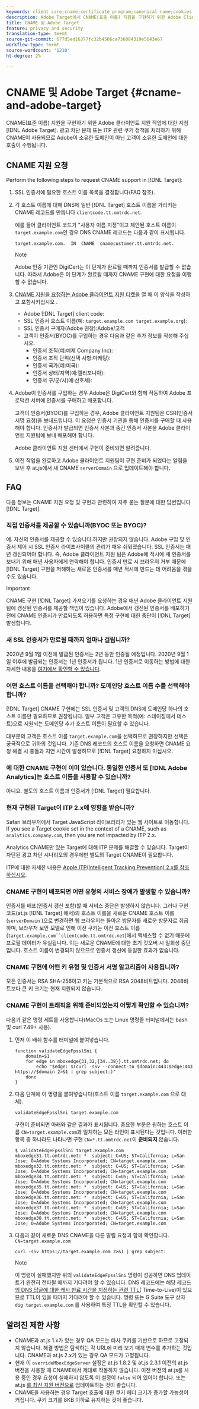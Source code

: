 ```yaml
---
keywords: client care;cname;certificate program;canonical name;cookies;certificate;amc;adobe managed certificate;digicert;domain control validation;dcv
description: Adobe Target에서 CNAME(표준 이름) 지원을 구현하기 위한 Adobe Client Care 작업 정보입니다.
title: CNAME 및 Adobe Target
feature: privacy and security
translation-type: tm+mt
source-git-commit: 677d5ed16377fc32b4506ca736084319e5643e67
workflow-type: tm+mt
source-wordcount: '1210'
ht-degree: 2%

---
```



# CNAME 및 Adobe Target {#cname-and-adobe-target}

CNAME(표준 이름) 지원을 구현하기 위한 Adobe 클라이언트 지원 작업에 대한 지침 [!DNL Adobe Target]. 광고 차단 문제 또는 ITP 관련 쿠키 정책을 처리하기 위해 CNAME이 사용되므로 Adobe이 소유한 도메인이 아닌 고객이 소유한 도메인에 대한 호출이 수행됩니다.

## CNAME 지원 요청

Perform the following steps to request CNAME support in [!DNL Target]:

1. SSL 인증서에 필요한 호스트 이름 목록을 결정합니다(FAQ 참조).

1. 각 호스트 이름에 대해 DNS에 일반 [!DNL Target] 호스트 이름을 가리키는 CNAME 레코드를 만듭니다 `clientcode.tt.omtrdc.net`.

   예를 들어 클라이언트 코드가 &quot;사용자 이름 지정&quot;이고 제안된 호스트 이름이 `target.example.com`인 경우 DNS CNAME 레코드는 다음과 같이 표시됩니다.

   ```
   target.example.com.  IN  CNAME  cnamecustomer.tt.omtrdc.net.
   ```

   >[!NOTE]
   >
   >Adobe 인증 기관인 DigiCert는 이 단계가 완료될 때까지 인증서를 발급할 수 없습니다. 따라서 Adobe은 이 단계가 완료될 때까지 CNAME 구현에 대한 요청을 이행할 수 없습니다.

1. [CNAME 지원을 요청하는 Adobe 클라이언트 지원 티켓을](https://experienceleague.adobe.com/docs/core-services/assets/FPC_Request_Form.xlsx?lang=en) 열 때 이 양식을 작성하고 포함시키십시오 [](/help/cmp-resources-and-contact-information.md#reference_ACA3391A00EF467B87930A450050077C).

   * Adobe [!DNL Target] client code:
   * SSL 인증서 호스트 이름(예: `target.example.com target.example.org`):
   * SSL 인증서 구매자(Adobe 권장):Adobe/고객
   * 고객이 인증서(BYOC)를 구입하는 경우 다음과 같은 추가 정보를 작성해 주십시오.
      * 인증서 조직(예:예제 Company Inc):
      * 인증서 조직 단위(선택 사항:마케팅):
      * 인증서 국가(예:미국):
      * 인증서 상태/지역(예:캘리포니아):
      * 인증서 구/군/시(예:산호세):

1. Adobe이 인증서를 구입하는 경우 Adobe은 DigiCert와 함께 작동하여 Adobe 프로덕션 서버에 인증서를 구매하고 배포합니다.

   고객이 인증서(BYOC)를 구입하는 경우, Adobe 클라이언트 지원팀은 CSR(인증서 서명 요청)을 보내드립니다. 이 요청은 인증서 기관을 통해 인증서를 구매할 때 사용해야 합니다. 인증서가 발급되면 인증서 사본과 중간 인증서 사본을 Adobe 클라이언트 지원팀에 보내 배포해야 합니다.

   Adobe 클라이언트 지원 센터에서 구현이 준비되면 알려줍니다.

1. 이전 작업을 완료하고 Adobe 클라이언트 지원팀이 구현 준비가 되었다는 알림을 보낸 후 at.js에서 새 CNAME `serverDomain` 으로 업데이트해야 합니다.

## FAQ

다음 정보는 CNAME 지원 요청 및 구현과 관련하여 자주 묻는 질문에 대한 답변입니다 [!DNL Target].

### 직접 인증서를 제공할 수 있습니까(BYOC 또는 BYOC)?

예. 자신의 인증서를 제공할 수 있습니다.하지만 권장되지 않습니다. Adobe 구입 및 인증서 제어 시 SSL 인증서 라이프사이클의 관리가 매우 쉬워졌습니다. SSL 인증서는 매년 갱신되어야 합니다. 즉, Adobe 클라이언트 지원 팀은 Adobe에 적시에 새 인증서를 보내기 위해 매년 사용자에게 연락해야 합니다. 인증서 만료 시 브라우저 거부 때문에 [!DNL Target] 구현을 저해하는 새로운 인증서를 매년 적시에 만드는 데 어려움을 겪을 수도 있습니다.

>[!IMPORTANT]
>
>CNAME 구현 [!DNL Target] 가져오기를 요청하는 경우 매년 Adobe 클라이언트 지원팀에 갱신된 인증서를 제공할 책임이 있습니다. Adobe에서 갱신된 인증서를 배포하기 전에 CNAME 인증서가 만료되도록 허용하면 특정 구현에 대한 중단이 [!DNL Target] 발생합니다.

### 새 SSL 인증서가 만료될 때까지 얼마나 걸립니까?

2020년 9월 1일 이전에 발급된 인증서는 2년 동안 인증될 예정입니다. 2020년 9월 1일 이후에 발급되는 인증서는 1년 인증서가 됩니다. 1년 인증서로 이동하는 방법에 대한 자세한 내용을 [여기에서 확인할 수 있습니다](https://www.digicert.com/position-on-1-year-certificates).

### 어떤 호스트 이름을 선택해야 합니까? 도메인당 호스트 이름 수를 선택해야 합니까?

[!DNL Target] CNAME 구현에는 SSL 인증서 및 고객의 DNS에 도메인당 하나의 호스트 이름만 필요하므로 권장됩니다. 일부 고객은 고유한 목적(예: 스테이징에서 테스트)으로 지원되는 도메인당 추가 호스트 이름이 필요할 수 있습니다.

대부분의 고객은 호스트 이름 `target.example.com`을 선택하므로 권장하지만 선택은 궁극적으로 귀하의 것입니다. 기존 DNS 레코드의 호스트 이름을 요청하면 CNAME 요청 해결 시 충돌과 지연 시간이 발생하므로 [!DNL Target] 요청하지 마십시오.

### 에 대한 CNAME 구현이 이미 있습니다. 동일한 인증서 또 [!DNL Adobe Analytics]는 호스트 이름을 사용할 수 있습니까?

아니요. 별도의 호스트 이름과 인증서가 [!DNL Target] 필요합니다.

### 현재 구현된 Target이 ITP 2.x에 영향을 받습니까?

Safari 브라우저에서 Target JavaScript 라이브러리가 있는 웹 사이트로 이동합니다. If you see a Target cookie set in the context of a CNAME, such as `analytics.company.com`, then you are not impacted by ITP 2.x.

Analytics CNAME만 있는 Target에 대해 ITP 문제를 해결할 수 있습니다. Target이 차단된 광고 차단 시나리오의 경우에만 별도의 Target CNAME이 필요합니다.

ITP에 대한 자세한 내용은 [Apple ITP(Intelligent Tracking Prevention) 2.x를 참조하십시오](/help/c-implementing-target/c-considerations-before-you-implement-target/c-privacy/apple-itp-2x.md).

### CNAME 구현이 배포되면 어떤 유형의 서비스 장애가 발생할 수 있습니까?

인증서를 배포(인증서 갱신 포함)할 때 서비스 중단은 발생하지 않습니다. 그러나 구현 코드(at.js [!DNL Target] 에서)의 호스트 이름을 새로운 CNAME 호스트 이름(`serverDomain` )으로 변경하면 웹 브라우저는 돌아온 방문자를 새로운 방문자로 취급하며, 브라우저 보안 모델로 인해 이전 쿠키는 이전 호스트 이름(`target.example.com``clientcode.tt.omtrdc.net`)에서 액세스할 수 없기 때문에 프로필 데이터가 유실됩니다. 이는 새로운 CNAME에 대한 초기 컷오버 시 일회성 중단입니다. 호스트 이름이 변경되지 않으므로 인증서 갱신에 동일한 효과가 없습니다.

### CNAME 구현에 어떤 키 유형 및 인증서 서명 알고리즘이 사용됩니까?

모든 인증서는 RSA SHA-256이고 키는 기본적으로 RSA 2048비트입니다. 2048비트보다 큰 키 크기는 현재 지원되지 않습니다.

### CNAME 구현이 트래픽을 위해 준비되었는지 어떻게 확인할 수 있습니까?

다음과 같은 명령 세트를 사용합니다(MacOs 또는 Linux 명령줄 터미널에서는 bash 및 curl 7.49+ 사용).

1. 먼저 이 배쉬 함수를 터미널에 붙여넣습니다.

   ```
   function validateEdgeFpsslSni {
       domain=$1
       for edge in mboxedge{31,32,{34..38}}.tt.omtrdc.net; do
           echo "$edge: $(curl -sSv --connect-to $domain:443:$edge:443 https://$domain 2>&1 | grep subject:)"
       done
   }
   ```

1. 다음 단계에 이 명령을 붙여넣습니다(호스트 이름 `target.example.com` 으로 대체).

   ```
   validateEdgeFpsslSni target.example.com
   ```

   구현이 준비되면 아래와 같은 결과가 표시됩니다. 중요한 부분은 원하는 호스트 이름 `CN=target.example.com`과 일치하는 모든 라인이 표시된다는 것입니다. 이러한 항목 중 하나라도 나타나면 구현 `CN=*.tt.omtrdc.net`이 **준비되지** 않습니다.

   ```
   $ validateEdgeFpsslSni target.example.com
   mboxedge31.tt.omtrdc.net: *  subject: C=US; ST=California; L=San Jose; O=Adobe Systems Incorporated; CN=target.example.com
   mboxedge32.tt.omtrdc.net: *  subject: C=US; ST=California; L=San Jose; O=Adobe Systems Incorporated; CN=target.example.com
   mboxedge34.tt.omtrdc.net: *  subject: C=US; ST=California; L=San Jose; O=Adobe Systems Incorporated; CN=target.example.com
   mboxedge35.tt.omtrdc.net: *  subject: C=US; ST=California; L=San Jose; O=Adobe Systems Incorporated; CN=target.example.com
   mboxedge36.tt.omtrdc.net: *  subject: C=US; ST=California; L=San Jose; O=Adobe Systems Incorporated; CN=target.example.com
   mboxedge37.tt.omtrdc.net: *  subject: C=US; ST=California; L=San Jose; O=Adobe Systems Incorporated; CN=target.example.com
   mboxedge38.tt.omtrdc.net: *  subject: C=US; ST=California; L=San Jose; O=Adobe Systems Incorporated; CN=target.example.com
   ```

1. 다음과 같이 새로운 DNS CNAME을 다른 말림 요청과 함께 확인합니다. `CN=target.example.com`

   ```
   curl -sSv https://target.example.com 2>&1 | grep subject:
   ```

   >[!NOTE]
   >
   >이 명령이 실패했지만 위의 `validateEdgeFpsslSni` 명령이 성공하면 DNS 업데이트가 완전히 전파될 때까지 기다려야 할 수 있습니다. DNS 레코드에는 해당 레코드 [의 DNS 답글에 대한 캐시 만료 시간을 지정하는 관련 TTL(](https://en.wikipedia.org/wiki/Time_to_live#DNS_records) Time-to-Live)이 있으므로 TTL이 있을 때까지 기다려야 할 수 있습니다. 명령 또는 G Suite 도구 상자 `dig target.example.com` [](https://toolbox.googleapps.com/apps/dig/#CNAME) 를 사용하여 특정 TTL을 확인할 수 있습니다.

## 알려진 제한 사항

* CNAME과 at.js 1.x가 있는 경우 QA 모드는 타사 쿠키를 기반으로 하므로 고정되지 않습니다. 해결 방법은 탐색하는 각 URL에 미리 보기 매개 변수를 추가하는 것입니다. CNAME과 at.js 2.x가 있는 경우 QA 모드가 고정됩니다.
* 현재 이 `overrideMboxEdgeServer` 설정은 at.js 1.8.2 및 at.js 2.3.1 이전의 at.js 버전을 사용할 때 CNAME에서 제대로 작동하지 않습니다. 이전 버전의 at.js를 사용 중인 경우 요청이 실패하지 않도록 이 설정이 `false` 되어 있어야 합니다. 또는 at.js [를 최신 지원 버전으로](/help/c-implementing-target/c-implementing-target-for-client-side-web/target-atjs-versions.md) 업데이트하는 것이 좋습니다.
* CNAME을 사용하는 경우 Target 호출에 대한 쿠키 헤더 크기가 증가할 가능성이 커집니다. 쿠키 크기를 8KB 이하로 유지하는 것이 좋습니다.
